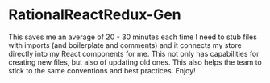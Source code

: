 # RationalReactRedux-Gen
This saves me an average of 20 - 30 minutes each time I need to stub files with imports (and boilerplate and comments) and it connects my store directly into my React components for me. This not only has capabilities for creating new files, but also of updating old ones. This also helps the team to stick to the same conventions and best practices. Enjoy!
